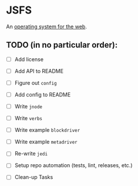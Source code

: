 # JSFS

An [operating system for the web](https://jasongullickson.com/an-operating-system-for-the-web.html).

## TODO (in no particular order):

- [ ] Add license
- [ ] Add API to README
- [ ] Figure out `config`
- [ ] Add config to README
- [ ] Write `jnode`
- [ ] Write `verbs`
- [ ] Write example `blockdriver`
- [ ] Write example `metadriver`
- [ ] Re-write `jedi`
- [ ] Setup repo automation (tests, lint, releases, etc.)
- [ ] Clean-up Tasks

